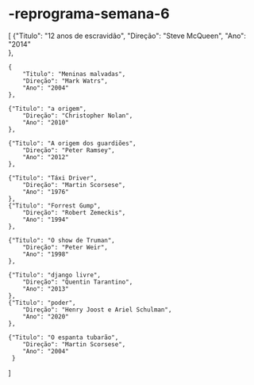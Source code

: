 # -reprograma-semana-6
[
    {"Titulo": "12 anos de escravidão",
        "Direção": "Steve McQueen",
        "Ano": "2014"   
    },

    {
        "Titulo": "Meninas malvadas",
        "Direção": "Mark Watrs",
        "Ano": "2004"   
    },

    {"Titulo": "a origem",
        "Direção": "Christopher Nolan",
        "Ano": "2010"   
    },

    {"Titulo": "A origem dos guardiões",
        "Direção": "Peter Ramsey",
        "Ano": "2012"   
    },

    {"Titulo": "Táxi Driver",
        "Direção": "Martin Scorsese",
        "Ano": "1976"   
    },
    {"Titulo": "Forrest Gump",
        "Direção": "Robert Zemeckis",
        "Ano": "1994"   
    },

    {"Titulo": "O show de Truman",
        "Direção": "Peter Weir",
        "Ano": "1998"   
    },

    {"Titulo": "django livre",
        "Direção": "Quentin Tarantino",
        "Ano": "2013"   
    },
    {"Titulo": "poder",
        "Direção": "Henry Joost e Ariel Schulman",
        "Ano": "2020"   
    },

    {"Titulo": "O espanta tubarão",
        "Direção": "Martin Scorsese",
        "Ano": "2004"
     }
]

